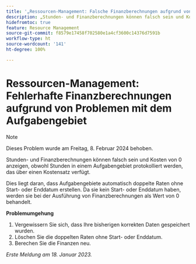 ```yaml
---
title: '„Ressourcen-Management: Falsche Finanzberechnungen aufgrund von Problemen mit dem Aufgabengebiet“'
description: „Stunden- und Finanzberechnungen können falsch sein und Kosten von 0 anzeigen, obwohl Stunden in einem Aufgabengebiet protokolliert werden, das über einen Kostensatz verfügt.“
hidefromtoc: true
feature: Resource Management
source-git-commit: f8579e17458f702580e1a4cf3600c14376d7591b
workflow-type: ht
source-wordcount: '141'
ht-degree: 100%

---
```



# Ressourcen-Management: Fehlerhafte Finanzberechnungen aufgrund von Problemen mit dem Aufgabengebiet

>[!NOTE]
>
>Dieses Problem wurde am Freitag, 8. Februar 2024 behoben.

Stunden- und Finanzberechnungen können falsch sein und Kosten von 0 anzeigen, obwohl Stunden in einem Aufgabengebiet protokolliert werden, das über einen Kostensatz verfügt.

Dies liegt daran, dass Aufgabengebiete automatisch doppelte Raten ohne Start- oder Enddatum erstellen. Da sie kein Start- oder Enddatum haben, werden sie bei der Ausführung von Finanzberechnungen als Wert von 0 behandelt.

**Problemumgehung**

1. Vergewissern Sie sich, dass Ihre bisherigen korrekten Daten gespeichert wurden.
1. Löschen Sie die doppelten Raten ohne Start- oder Enddatum.
1. Berechen Sie die Finanzen neu.

_Erste Meldung am 18. Januar 2023._
